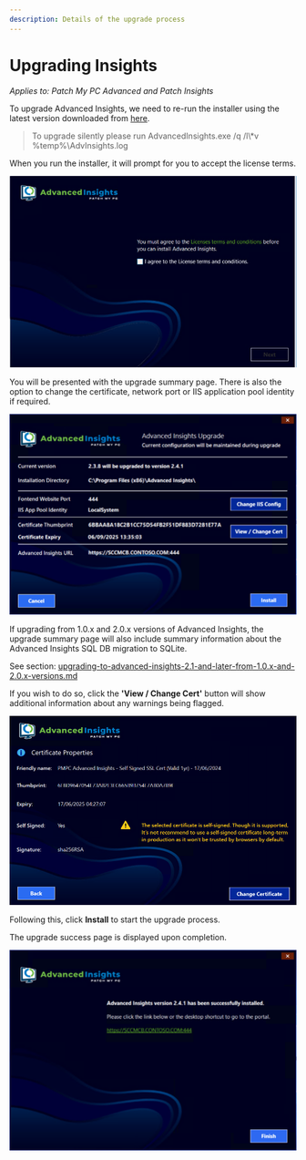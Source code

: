 ```yaml
---
description: Details of the upgrade process
---
```


# Upgrading Insights

_Applies to: Patch My PC Advanced and Patch Insights_

To upgrade Advanced Insights, we need to re-run the installer using the latest version downloaded from [here](../download-and-install-insights/).&#x20;

<blockquote class="wp-block-quote">
<p>To upgrade silently please run AdvancedInsights.exe /q /l\*v %temp%\AdvInsights.log</p>
</blockquote>

When you run the installer, it will prompt for you to accept the license terms.

![](/_images/image-(1057).png "Upgrade license terms")

You will be presented with the upgrade summary page. There is also the option to change the certificate, network port or IIS application pool identity if required.

![](/_images/vmconnect_1iGyaX71Gh.png)

If upgrading from 1.0.x and 2.0.x versions of Advanced Insights, the upgrade summary page will also include summary information about the Advanced Insights SQL DB migration to SQLite.

See section: [upgrading-to-advanced-insights-2.1-and-later-from-1.0.x-and-2.0.x-versions.md](upgrading-to-advanced-insights-2.1-and-later-from-1.0.x-and-2.0.x-versions.md "mention")

If you wish to do so, click the **'View / Change Cert'** button will show additional information about any warnings being flagged.

![](/_images/image-(707).png "Existing certificate properties")

Following this, click **Install** to start the upgrade process.

The upgrade success page is displayed upon completion.

![](/_images/vmconnect_CClh8mYcG6.png)